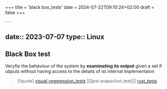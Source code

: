 +++
title = 'black box_tests'
date = 2024-07-22T09:10:24+02:00
draft = false
+++

    ---
date:: 2023-07-07
type:: Linux
---
## Black Box test 
Veryfie the behaviour of the system by **examinating its output** given a set if ubputs without having access to the details of ist internal implementaion 
>[!quote] [visual-reggression_tests](/tests/visual-reggression_tests.md) |[[jest snapschot_test]]| [rust_tests](/tests/rust_tests.md)